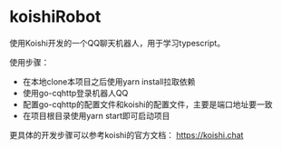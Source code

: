 # koishiRobot
使用Koishi开发的一个QQ聊天机器人，用于学习typescript。

使用步骤：
- 在本地clone本项目之后使用yarn install拉取依赖
- 使用go-cqhttp登录机器人QQ
- 配置go-cqhttp的配置文件和koishi的配置文件，主要是端口地址要一致
- 在项目根目录使用yarn start即可启动项目

更具体的开发步骤可以参考koishi的官方文档：
https://koishi.chat
